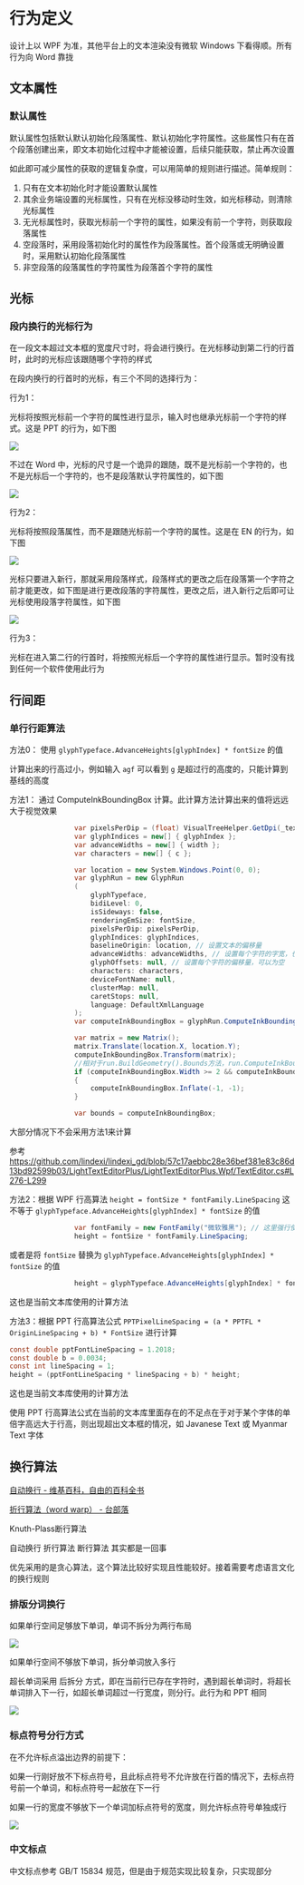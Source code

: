 # 行为定义

设计上以 WPF 为准，其他平台上的文本渲染没有微软 Windows 下看得顺。所有行为向 Word 靠拢

## 文本属性

### 默认属性

默认属性包括默认默认初始化段落属性、默认初始化字符属性。这些属性只有在首个段落创建出来，即文本初始化过程中才能被设置，后续只能获取，禁止再次设置

如此即可减少属性的获取的逻辑复杂度，可以用简单的规则进行描述。简单规则：

1. 只有在文本初始化时才能设置默认属性
2. 其余业务端设置的光标属性，只有在光标没移动时生效，如光标移动，则清除光标属性
3. 无光标属性时，获取光标前一个字符的属性，如果没有前一个字符，则获取段落属性
4. 空段落时，采用段落初始化时的属性作为段落属性。首个段落或无明确设置时，采用默认初始化段落属性
5. 非空段落的段落属性的字符属性为段落首个字符的属性

## 光标

### 段内换行的光标行为

在一段文本超过文本框的宽度尺寸时，将会进行换行。在光标移动到第二行的行首时，此时的光标应该跟随哪个字符的样式

在段内换行的行首时的光标，有三个不同的选择行为：

行为1：

光标将按照光标前一个字符的属性进行显示，输入时也继承光标前一个字符的样式。这是 PPT 的行为，如下图

![](image/行为定义/行为定义0.gif)

不过在 Word 中，光标的尺寸是一个诡异的跟随，既不是光标前一个字符的，也不是光标后一个字符的，也不是段落默认字符属性的，如下图

![](image/行为定义/行为定义3.gif)


行为2：

光标将按照段落属性，而不是跟随光标前一个字符的属性。这是在 EN 的行为，如下图

![](image/行为定义/行为定义1.gif)

光标只要进入新行，那就采用段落样式，段落样式的更改之后在段落第一个字符之前才能更改，如下图是进行更改段落的字符属性，更改之后，进入新行之后即可让光标使用段落字符属性，如下图

![](image/行为定义/行为定义2.gif)

行为3：

光标在进入第二行的行首时，将按照光标后一个字符的属性进行显示。暂时没有找到任何一个软件使用此行为

## 行间距

### 单行行距算法

方法0： 使用 `glyphTypeface.AdvanceHeights[glyphIndex] * fontSize` 的值

计算出来的行高过小，例如输入 `agf` 可以看到 `g` 是超过行的高度的，只能计算到基线的高度

方法1： 通过 ComputeInkBoundingBox 计算。此计算方法计算出来的值将远远大于视觉效果

```csharp
                var pixelsPerDip = (float) VisualTreeHelper.GetDpi(_textEditor).PixelsPerDip;
                var glyphIndices = new[] { glyphIndex };
                var advanceWidths = new[] { width };
                var characters = new[] { c };

                var location = new System.Windows.Point(0, 0);
                var glyphRun = new GlyphRun
                (
                    glyphTypeface,
                    bidiLevel: 0,
                    isSideways: false,
                    renderingEmSize: fontSize,
                    pixelsPerDip: pixelsPerDip,
                    glyphIndices: glyphIndices,
                    baselineOrigin: location, // 设置文本的偏移量
                    advanceWidths: advanceWidths, // 设置每个字符的字宽，也就是字号
                    glyphOffsets: null, // 设置每个字符的偏移量，可以为空
                    characters: characters,
                    deviceFontName: null,
                    clusterMap: null,
                    caretStops: null,
                    language: DefaultXmlLanguage
                );
                var computeInkBoundingBox = glyphRun.ComputeInkBoundingBox();

                var matrix = new Matrix();
                matrix.Translate(location.X, location.Y);
                computeInkBoundingBox.Transform(matrix);
                //相对于run.BuildGeometry().Bounds方法，run.ComputeInkBoundingBox()会多出一个厚度为1的框框，所以要减去
                if (computeInkBoundingBox.Width >= 2 && computeInkBoundingBox.Height >= 2)
                {
                    computeInkBoundingBox.Inflate(-1, -1);
                }

                var bounds = computeInkBoundingBox;
```

大部分情况下不会采用方法1来计算

参考 https://github.com/lindexi/lindexi_gd/blob/57c17aebbc28e36bef381e83c86d13bd92599b03/LightTextEditorPlus/LightTextEditorPlus.Wpf/TextEditor.cs#L276-L299

方法2：根据 WPF 行高算法 `height = fontSize * fontFamily.LineSpacing` 这不等于 `glyphTypeface.AdvanceHeights[glyphIndex] * fontSize` 的值

```csharp
                var fontFamily = new FontFamily("微软雅黑"); // 这里强行使用微软雅黑，只是为了测试
                height = fontSize * fontFamily.LineSpacing;
```

或者是将 `fontSize` 替换为 `glyphTypeface.AdvanceHeights[glyphIndex] * fontSize` 的值

```csharp
                height = glyphTypeface.AdvanceHeights[glyphIndex] * fontSize * fontFamily.LineSpacing;
```

这也是当前文本库使用的计算方法

方法3：根据 PPT 行高算法公式 `PPTPixelLineSpacing = (a * PPTFL * OriginLineSpacing + b) * FontSize` 进行计算

```csharp
const double pptFontLineSpacing = 1.2018;
const double b = 0.0034;
const int lineSpacing = 1;
height = (pptFontLineSpacing * lineSpacing + b) * height;
```
这也是当前文本库使用的计算方法

使用 PPT 行高算法公式在当前的文本库里面存在的不足点在于对于某个字体的单倍字高远大于行高，则出现超出文本框的情况，如 Javanese Text 或 Myanmar Text 字体

## 换行算法

[自动换行 - 维基百科，自由的百科全书](https://zh.wikipedia.org/zh-hans/%E8%87%AA%E5%8A%A8%E6%8D%A2%E8%A1%8C )

[折行算法（word warp） - 台部落](https://www.twblogs.net/a/5b84bb972b71775d1cd19cf0 )

Knuth-Plass断行算法

自动换行 折行算法 断行算法 其实都是一回事

优先采用的是贪心算法，这个算法比较好实现且性能较好。接着需要考虑语言文化的换行规则

### 排版分词换行

如果单行空间足够放下单词，单词不拆分为两行布局

![](image/行为定义/行为定义4.gif)

如果单行空间不够放下单词，拆分单词放入多行

超长单词采用 后拆分 方式，即在当前行已存在字符时，遇到超长单词时，将超长单词排入下一行，如超长单词超过一行宽度，则分行。此行为和 PPT 相同

![](image/行为定义/行为定义4.gif)

### 标点符号分行方式

在不允许标点溢出边界的前提下：

如果一行刚好放不下标点符号，且此标点符号不允许放在行首的情况下，去标点符号前一个单词，和标点符号一起放在下一行

如果一行的宽度不够放下一个单词加标点符号的宽度，则允许标点符号单独成行

![](image/行为定义/行为定义6.png)


### 中文标点

中文标点参考 GB/T 15834 规范，但是由于规范实现比较复杂，只实现部分
